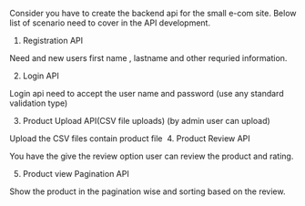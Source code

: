 Consider you have to create the backend api for the small e-com site. Below list of scenario need to
cover in the API development.  
1. Registration API  

Need and new users first name , lastname and other requried information.  

2. Login API 

Login api need to accept the user name and password (use any standard validation
type) 

3. Product Upload API(CSV file uploads) (by admin user can upload) 

Upload the CSV files contain product file 
4. Product Review API 

You have the give the review option user can review the product and rating. 

5. Product view Pagination API 

Show the product in the pagination wise and sorting based on the review.
